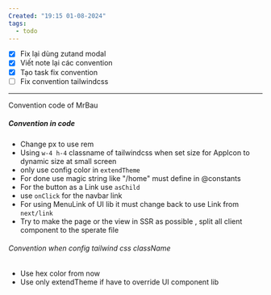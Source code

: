 ```yaml
---
Created: "19:15 01-08-2024"
tags:
  - todo
---
```

- [x] Fix lại dùng zutand modal 
- [x] Viết note lại các convention 
- [x] Tạo task fix convention
- [ ] Fix convention tailwindcss
----
Convention code of MrBau

##### Convention in code
- Change px to use rem 
- Using `w-4 h-4` classname of tailwindcss when set size for AppIcon to dynamic size at small screen
- only use config color in `extendTheme` 
- For done use magic string like "/home" must define in @constants
- For the button as a Link use `asChild`
- use `onClick` for the navbar link
- For using MenuLink of UI lib it must change back to use Link from `next/link`
- Try to make the page or the view in SSR as possible , split all client component to the sperate file
###### Convention when config tailwind css className
- Use hex color from now 
- Use only extendTheme if have to override UI component lib